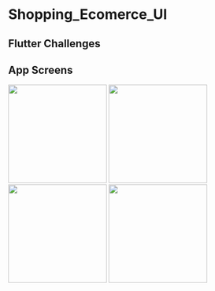 # Shopping_Ecomerce_UI

## Flutter Challenges


## App Screens
<div>
  <img src="https://github.com/AhmedKamalElreidi/Shopping_Ecomerce_UI/assets/107802782/f70fc9a6-32d6-49ac-9905-f5bc9ca2864a" width="200" >
  <img src="https://github.com/AhmedKamalElreidi/Shopping_Ecomerce_UI/assets/107802782/76144025-e31b-4d60-ad6d-78ea28cc562e" width="200" >
  <img src="https://github.com/AhmedKamalElreidi/Shopping_Ecomerce_UI/assets/107802782/2d488202-5991-44b7-9c2c-b02cec9cb98f" width="200" >
  <img src="https://github.com/AhmedKamalElreidi/Shopping_Ecomerce_UI/assets/107802782/0b33d8a0-4f1d-4c07-915d-b1f895dac514" width="200" >
</div>
